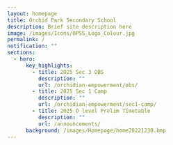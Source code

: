 ```yaml
---
layout: homepage
title: Orchid Park Secondary School
description: Brief site description here
image: /images/Icons/OPSS_Logo_Colour.jpg
permalink: /
notification: ""
sections:
  - hero:
      key_highlights:
        - title: 2025 Sec 3 OBS
          description: ""
          url: /orchidian-empowerment/obs/
        - title: 2025 Sec 1 Camp
          description: ""
          url: /orchidian-empowerment/sec1-camp/
        - title: 2025 O level Prelim Timetable
          description: ""
          url: /announcements/
      background: /images/Homepage/home20221230.bmp
---
```

